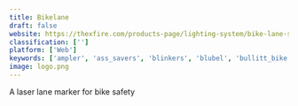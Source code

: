 ```yaml
---
title: Bikelane
draft: false 
website: https://thexfire.com/products-page/lighting-system/bike-lane-safety-light
classification: ['']
platform: ['Web']
keywords: ['ampler', 'ass_savers', 'blinkers', 'blubel', 'bullitt_bike', 'cobi.bike', 'cowboy', 'ellipse_by_lattis', 'flash', 'fortified_bicycle', 'goanimate', 'loffi_glove', 'moovly', 'plotagon', 'revolights', 'ride', 'skunklock', 'zackees_turn_signal_glove', 'add-e']
image: logo.png
---
```

A laser lane marker for bike safety